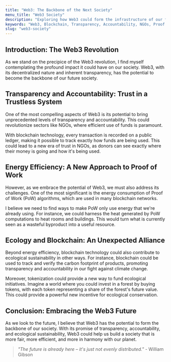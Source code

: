 ```yaml
---
title: "Web3: The Backbone of the Next Society"
menu_title: "Web3 Society"
description: "Exploring how Web3 could form the infrastructure of our future society, with a focus on transparency, accountability, and ecological sustainability."
keywords: "Web3, Blockchain, Transparency, Accountability, NGOs, Proof of Work, Energy Efficiency, Ecology"
slug: "web3-society"
---
```


## Introduction: The Web3 Revolution

As we stand on the precipice of the Web3 revolution, I find myself contemplating the profound impact it could have on our society. Web3, with its decentralized nature and inherent transparency, has the potential to become the backbone of our future society.

## Transparency and Accountability: Trust in a Trustless System

One of the most compelling aspects of Web3 is its potential to bring unprecedented levels of transparency and accountability. This could revolutionize sectors like NGOs, where efficient use of funds is paramount. 

With blockchain technology, every transaction is recorded on a public ledger, making it possible to track exactly how funds are being used. This could lead to a new era of trust in NGOs, as donors can see exactly where their money is going and how it's being used.

## Energy Efficiency: A New Approach to Proof of Work

However, as we embrace the potential of Web3, we must also address its challenges. One of the most significant is the energy consumption of Proof of Work (PoW) algorithms, which are used in many blockchain networks.

I believe we need to find ways to make PoW only use energy that we're already using. For instance, we could harness the heat generated by PoW computations to heat rooms and buildings. This would turn what is currently seen as a wasteful byproduct into a useful resource.

## Ecology and Blockchain: An Unexpected Alliance

Beyond energy efficiency, blockchain technology could also contribute to ecological sustainability in other ways. For instance, blockchain could be used to track and verify the carbon footprint of products, promoting transparency and accountability in our fight against climate change.

Moreover, tokenization could provide a new way to fund ecological initiatives. Imagine a world where you could invest in a forest by buying tokens, with each token representing a share of the forest's future value. This could provide a powerful new incentive for ecological conservation.

## Conclusion: Embracing the Web3 Future

As we look to the future, I believe that Web3 has the potential to form the backbone of our society. With its promise of transparency, accountability, and ecological sustainability, Web3 could help us build a society that is more fair, more efficient, and more in harmony with our planet.

> _"The future is already here – it's just not evenly distributed."_ - William Gibson
